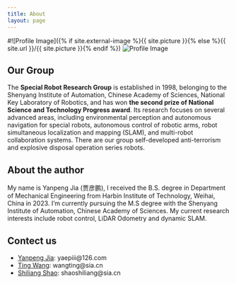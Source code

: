 ```yaml
---
title: About
layout: page
---
```

#![Profile Image]({% if site.external-image %}{{ site.picture }}{% else %}{{ site.url }}/{{ site.picture }}{% endif %})
![Profile Image](https://yaepiii.github.io/M2UD/assets/robots.png)

<h2>Our Group</h2>

The **Special Robot Research Group** is established in 1998, belonging to the Shenyang Institute of Automation, Chinese Academy of Sciences, National Key Laboratory of Robotics, and has won **the second prize of National Science and Technology Progress award**. Its research focuses on several advanced areas, including environmental perception and autonomous navigation for special robots, autonomous control of robotic arms, robot simultaneous localization and mapping (SLAM), and multi-robot collaboration systems. There are our group self-developed anti-terrorism and explosive disposal operation series robots.

<h2>About the author</h2>

<p>
My name is Yanpeng Jia (贾彦鹏), I received the B.S. degree in Department of Mechanical Engineering from Harbin Institute of Technology, Weihai, China in 2023. I’m currently pursuing the M.S degree with the Shenyang Institute of Automation, Chinese Academy of Sciences. My current research interests include robot control, LiDAR Odometry and dynamic SLAM.
</p>

<h2>Contect us</h2>

<ul class="skill-list">
	<li><a href="https://yaepiii.github.io/">Yanpeng Jia</a>: yaepiii@126.com</li>
	<li><a href="https://people.ucas.ac.cn/~siawangting1">Ting Wang</a>: wangting@sia.cn</li>
	<li><a href="https://people.ucas.edu.cn/~shaoshiliang">Shiliang Shao</a>: shaoshiliang@sia.cn</li>
</ul>
